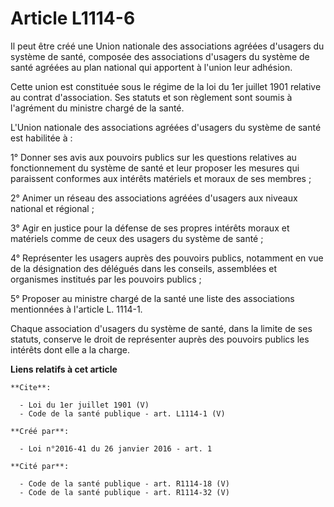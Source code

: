 # Article L1114-6

Il peut être créé une Union nationale des associations agréées d'usagers du système de santé, composée des associations
d'usagers du système de santé agréées au plan national qui apportent à l'union leur adhésion. 

Cette union est constituée sous le régime de la loi du 1er juillet 1901 relative au contrat d'association. Ses statuts et son
règlement sont soumis à l'agrément du ministre chargé de la santé. 

L'Union nationale des associations agréées d'usagers du système de santé est habilitée à : 

1° Donner ses avis aux pouvoirs publics sur les questions relatives au fonctionnement du système de santé et leur proposer
les mesures qui paraissent conformes aux intérêts matériels et moraux de ses membres ; 

2° Animer un réseau des associations agréées d'usagers aux niveaux national et régional ; 

3° Agir en justice pour la défense de ses propres intérêts moraux et matériels comme de ceux des usagers du système de
santé ; 

4° Représenter les usagers auprès des pouvoirs publics, notamment en vue de la désignation des délégués dans les conseils,
assemblées et organismes institués par les pouvoirs publics ; 

5° Proposer au ministre chargé de la santé une liste des associations mentionnées à l'article L. 1114-1. 

Chaque association d'usagers du système de santé, dans la limite de ses statuts, conserve le droit de représenter auprès des
pouvoirs publics les intérêts dont elle a la charge.

**Liens relatifs à cet article**

	**Cite**:

	  - Loi du 1er juillet 1901 (V)
	  - Code de la santé publique - art. L1114-1 (V)

	**Créé par**:

	  - Loi n°2016-41 du 26 janvier 2016 - art. 1

	**Cité par**:

	  - Code de la santé publique - art. R1114-18 (V)
	  - Code de la santé publique - art. R1114-32 (V)
